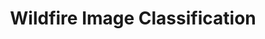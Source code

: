 ---
title: Wildfire Image Classification
emoji: 🌖
colorFrom: indigo
colorTo: red
sdk: streamlit
sdk_version: 1.17.0
app_file: app.py
pinned: false
license: mit
---